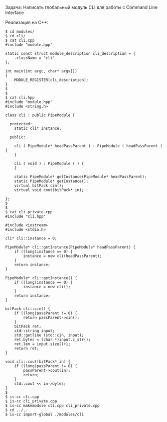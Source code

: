 Задача:
  Написать глобальный модуль CLI для работы с Command Line Interface

Реализация на C++:

    $ cd modules/
    $ cd cli/
    $ cat cli.cpp 
    #include "module.hpp"
    
    static const struct module_description cli_description = {
        .className = "cli"
    };
    
    int main(int argc, char* argv[])
    {
        MODULE_REGISTER(cli_description);
    }
    $
    $
    $ cat cli.hpp 
    #include "module.hpp"
    #include <string.h>
    
    class cli : public PipeModule {
    
      protected:
        static cli* instance;
    
      public:
    
        cli ( PipeModule* headPassParent ) : PipeModule ( headPassParent ) {
        }
    
        cli ( void ) : PipeModule ( ) {
        }
    
        static PipeModule* getInstance(PipeModule* headPassParent);
        static PipeModule* getInstance();
        virtual bitPack cin();
        virtual void cout(bitPack* in);
    
    };
    $
    $
    $ cat cli_private.cpp 
    #include "cli.hpp"
    
    #include <iostream>
    #include <stdio.h>
    
    cli* cli::instance = 0;
    
    PipeModule* cli::getInstance(PipeModule* headPassParent) {
        if ((long)instance == 0) {
            instance = new cli(headPassParent);
        }
        return instance;
    }
    
    PipeModule* cli::getInstance() {
        if ((long)instance == 0) {
            instance = new cli();
        }
        return instance;
    }
    
    bitPack cli::cin() {
        if ((long)passParent != 0) {
            return passParent->cin();
        }
        bitPack ret;
        std::string input;
        std::getline (std::cin, input);
        ret.bytes = (char *)input.c_str();
        ret.len = input.size()+1;
        return ret;
    }
    
    void cli::cout(bitPack* in) {
        if ((long)passParent != 0) {
            passParent->cout(in);
            return;
        }
        std::cout << in->bytes;
    }
    $
    $ is-cc cli.cpp
    $ is-cc cli_private.cpp
    $ is-cc makemodule cli.cpp cli_private.cpp
    $ cd ../..
    $ is-cc import-global ./modules/cli
